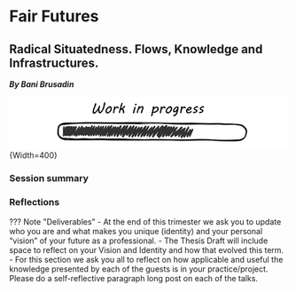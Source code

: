 # **Fair Futures**

## Radical Situatedness. Flows, Knowledge and Infrastructures.
***By Bani Brusadin***

![WIP](../../images/WIP.png){Width=400}
### Session summary
### Reflections

??? Note "Deliverables"
    - At the end of this trimester we ask you to update who you are and what makes you unique (identity) and your personal “vision” of your future as a professional. 
    - The Thesis Draft will include space to reflect on your Vision and Identity and how that evolved this term.
    - For this section we ask you all to reflect on how applicable and useful the knowledge presented by each of the guests is in your practice/project. Please do a self-reflective paragraph long post on each of the talks.



